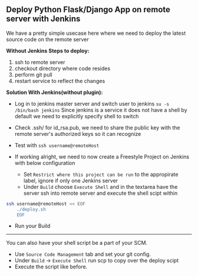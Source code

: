 ## Deploy Python Flask/Django App on remote server with Jenkins

We have a pretty simple usecase here where we need to deploy the latest source code on the remote server

**Without Jenkins Steps to deploy:**

1. ssh to remote server
2. checkout directory where code resides
3. perform git pull
4. restart service to reflect the changes

**Solution With Jenkins(without plugin):**

* Log in to jenkins master server and switch user to jenkins `su -s /bin/bash jenkins`
Since jenkins is a service it does not have a shell by default we need to explicitly specify shell to switch
* Check .ssh/ for id_rsa.pub, we need to share the public key with the remote server's authorized keys so it can recognize
* Test with `ssh username@remoteHost`
* If working alright, we need to now create a Freestyle Project on Jenkins with below configuration

  * Set `Restrict where this project can be run` to the appropirate label, ignore if only one Jenkins server
  * Under `Build` choose `Execute Shell` and in the textarea have the server ssh into remote server and execute the shell scipt within

```bash
ssh username@remoteHost << EOF
    ./deploy.sh
    EOF
```

* Run your Build

---
You can also have your shell script be a part of your SCM. 

* Use `Source Code Management` tab and set your git config.
* Under `Build` -> `Execute Shell` run scp to copy over the deploy scipt
* Execute the script like before.